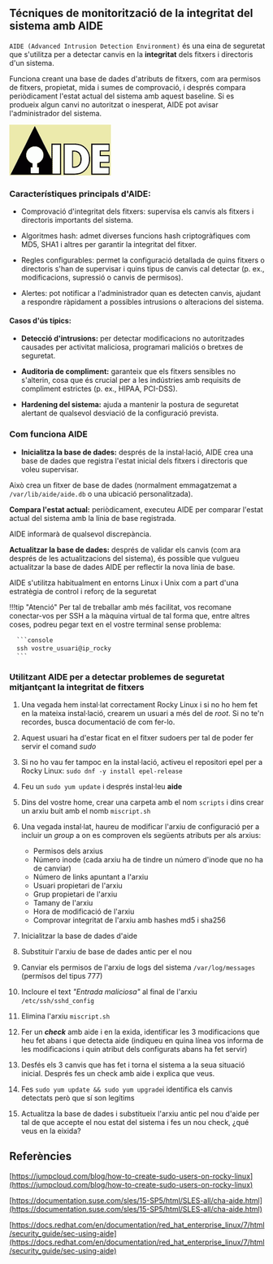 
## Técniques de monitorització de la integritat del sistema amb AIDE

`AIDE (Advanced Intrusion Detection Environment)` és una eina de seguretat que s'utilitza per a detectar canvis en la **integritat** dels fitxers i directoris d'un sistema. 

Funciona creant una base de dades d'atributs de fitxers, com ara permisos de fitxers, propietat, mida i sumes de comprovació, i després compara periòdicament l'estat actual del sistema amb aquest baseline. Si es produeix algun canvi no autoritzat o inesperat, AIDE pot avisar l'administrador del sistema.

![](img/aide.webp)

### Característiques principals d'AIDE:

 + Comprovació d'integritat dels fitxers: supervisa els canvis als fitxers i directoris importants del sistema.
  
 + Algoritmes hash: admet diverses funcions hash criptogràfiques com MD5, SHA1 i altres per garantir la integritat del fitxer.
  
 + Regles configurables: permet la configuració detallada de quins fitxers o directoris s'han de supervisar i quins tipus de canvis cal detectar (p. ex., modificacions, supressió o canvis de permisos).
  
 + Alertes: pot notificar a l'administrador quan es detecten canvis, ajudant a respondre ràpidament a possibles intrusions o alteracions del sistema.

#### Casos d'ús típics:

 + **Detecció d'intrusions:** per detectar modificacions no autoritzades causades per activitat maliciosa, programari maliciós o bretxes de seguretat.
  
 + **Auditoria de compliment:** garanteix que els fitxers sensibles no s'alterin, cosa que és crucial per a les indústries amb requisits de compliment estrictes (p. ex., HIPAA, PCI-DSS).
  
 + **Hardening del sistema:** ajuda a mantenir la postura de seguretat alertant de qualsevol desviació de la configuració prevista.

### Com funciona AIDE

+ **Inicialitza la base de dades:** després de la instal·lació, AIDE crea una base de dades que registra l'estat inicial dels fitxers i directoris que voleu supervisar.

Això crea un fitxer de base de dades (normalment emmagatzemat a `/var/lib/aide/aide.db` o una ubicació personalitzada).

**Compara l'estat actual:** periòdicament, executeu AIDE per comparar l'estat actual del sistema amb la línia de base registrada.

AIDE informarà de qualsevol discrepància.

**Actualitzar la base de dades:** després de validar els canvis (com ara després de les actualitzacions del sistema), és possible que vulgueu actualitzar la base de dades AIDE per reflectir la nova línia de base.

AIDE s'utilitza habitualment en entorns Linux i Unix com a part d'una estratègia de control i reforç de la seguretat

!!!tip "Atenció"
    Per tal de treballar amb més facilitat, vos recomane conectar-vos per SSH a la màquina virtual de tal forma que, entre altres coses, podreu pegar text en el vostre terminal sense problema:

      ```console
      ssh vostre_usuari@ip_rocky
      ```

### Utilitzant AIDE per a detectar problemes de seguretat mitjantçant la integritat de fitxers

1. Una vegada hem instal·lat correctament Rocky Linux i si no ho hem fet en la mateixa instal·lació, crearem un usuari a més del de *root*. Si no te'n recordes, busca documentació de com fer-lo.

2. Aquest usuari ha d'estar ficat en el fitxer sudoers per tal de poder fer servir el comand *sudo*

3. Si no ho vau fer tampoc en la instal·lació, activeu el repositori epel per a Rocky Linux: `sudo dnf -y install epel-release`

4. Feu un `sudo yum update` i després instal·leu **aide**

5. Dins del vostre home, crear una carpeta amb el nom `scripts` i dins crear un arxiu buit amb el nomb `miscript.sh` 

8. Una vegada instal·lat, haureu de modificar l'arxiu de configuració per a incluir un *group* a on es comproven els següents atributs per als arxius:
   
   
      + Permisos dels arxius  
      + Número inode (cada arxiu ha de tindre un número d'inode que no ha de canviar)
      + Número de links apuntant a l'arxiu
      + Usuari propietari de l'arxiu
      + Grup propietari de l'arxiu
      + Tamany de l'arxiu
      + Hora de modificació de l'arxiu
      + Comprovar integritat de l'arxiu amb hashes md5 i sha256
   

9. Inicialitzar la base de dades d'aide

10. Substituir l'arxiu de base de dades antic per el nou

11. Canviar els permisos de l'arxiu de logs del sistema `/var/log/messages` (permísos del tipus 777)

12. Incloure el text *"Entrada maliciosa"* al final de l'arxiu `/etc/ssh/sshd_config`

13. Elimina l'arxiu `miscript.sh`

14. Fer un ***check*** amb aide i en la exida, identificar les 3 modificacions que heu fet abans i que detecta aide (indiqueu en quina línea vos informa de les modificacions i quin atribut dels configurats abans ha fet servir)

15. Desfés els 3 canvis que has fet i torna el sistema a la seua situació inicial. Després fes un check amb aide i explica que veus.

16. Fes `sudo yum update && sudo yum upgrade`i identifica els canvis detectats però que sí son legítims

17. Actualitza la base de dades i substitueix l'arxiu antic pel nou d'aide per tal de que accepte el nou estat del sistema i fes un nou check, ¿qué veus en la eixida?


## Referències

[https://jumpcloud.com/blog/how-to-create-sudo-users-on-rocky-linux](https://jumpcloud.com/blog/how-to-create-sudo-users-on-rocky-linux)

[https://documentation.suse.com/sles/15-SP5/html/SLES-all/cha-aide.html](https://documentation.suse.com/sles/15-SP5/html/SLES-all/cha-aide.html)

[https://docs.redhat.com/en/documentation/red_hat_enterprise_linux/7/html/security_guide/sec-using-aide](https://docs.redhat.com/en/documentation/red_hat_enterprise_linux/7/html/security_guide/sec-using-aide)




